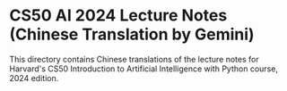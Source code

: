 # CS50 AI 2024 Lecture Notes (Chinese Translation by Gemini)

This directory contains Chinese translations of the lecture notes for Harvard's CS50 Introduction to Artificial Intelligence with Python course, 2024 edition.
